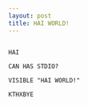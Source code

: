 ```yaml
---
layout: post
title: HAI WORLD!
---
```


<code class="snippet">
HAI<br/> 
CAN HAS STDIO?<br/>
VISIBLE "HAI WORLD!"<br/>
KTHXBYE
</code>

